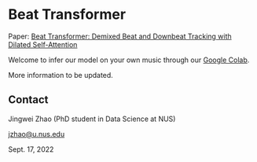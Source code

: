 # Beat Transformer

Paper: [Beat Transformer: Demixed Beat and Downbeat Tracking with Dilated Self-Attention](https://smcnus.comp.nus.edu.sg/archive/pdf/2022_Beat%20Transformer.pdf)

Welcome to infer our model on your own music through our [Google Colab](https://colab.research.google.com/drive/1IdrpMO1AivWmy-Bm8ktmMy14ED9jllux?usp=sharing).

More information to be updated.
 
## Contact
Jingwei Zhao (PhD student in Data Science at NUS)

jzhao@u.nus.edu

Sept. 17, 2022
